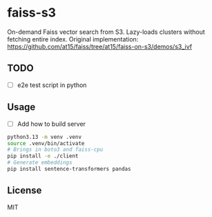 # faiss-s3

On-demand Faiss vector search from S3. Lazy-loads clusters without fetching entire index.
Original implementation: https://github.com/at15/faiss/tree/at15/faiss-on-s3/demos/s3_ivf

## TODO

- [ ] e2e test script in python

## Usage

- [ ] Add how to build server

```bash
python3.13 -m venv .venv
source .venv/bin/activate
# Brings in boto3 and faiss-cpu
pip install -e ./client
# Generate embeddings
pip install sentence-transformers pandas
```

## License

MIT